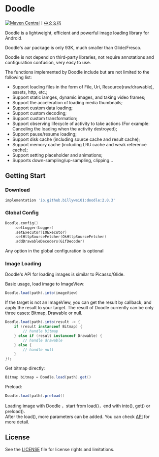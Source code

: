 # Doodle
[![Maven Central](https://img.shields.io/maven-central/v/io.github.billywei01/doodle)](https://search.maven.org/artifact/io.github.billywei01/doodle)｜[中文文档](README_CN.md)

Doodle is a lightweight, efficient and powerful image loading library for Android.

Doodle's aar package is only 93K, much smaller than Glide/Fresco.

Doodle is not depend on third-party libraries, not require annotations and configuration confusion,
 very easy to use.

The functions implemented by Doodle include but are not limited to the following list:

- Support loading files in the form of File, Uri, Resource(raw/drawable), assets, http, etc.;
- Support static iamges, dynamic images, and taking video frames;
- Support the acceleration of loading media thumbnails;
- Support custom data loading;
- Support custom decoding;
- Support custom transformation;
- Support observing lifecycle of activity to take actions (For example: Canceling the loading when the activity destroyed);
- Support pause/resume loading;
- Support disk cache (including source cache and result cache);
- Support memory cache (including LRU cache and weak reference cache);
- Support setting placeholder and animations;
- Supports down-sampling/up-sampling, clipping...


## Getting Start

### Download
```gradle
implementation 'io.github.billywei01:doodle:2.0.3'
```

### Global Config
```kotlin
Doodle.config()
    .setLogger(Logger)
    .setExecutor(IOExecutor)
    .setHttpSourceFetcher(OkHttpSourceFetcher)
    .addDrawableDecoders(GifDecoder)
```

Any option in the global configuration is optional

### Image Loading
Doodle's API for loading images is similar to Picasso/Glide.

Basic usage, load image to ImageView:

```java
Doodle.load(path).into(imageView)
```

If the target is not an ImageView, you can get the result by callback, and apply the result to your target.
The result of Doodle currently can be only three cases: Bitmap, Drawable or null.

```java
Doodle.load(path).into(result -> {
    if (result instanceof Bitmap) {
        // handle bitmap
    } else if (result instanceof Drawable) {
        // handle drawable
    } else { 
        // handle null
    }
});
```

Get bitmap directly:

```java
Bitmap bitmap = Doodle.load(path).get()
```

Preload:

```java
Doodle.load(path).preload()
```

Loading image with Doodle ，start from load()，end with into(), get() or preload().<br/>
After the load(), more parameters can be added.
You can check [API](API.md) for more detail.


## License
See the [LICENSE](LICENSE.md) file for license rights and limitations.
